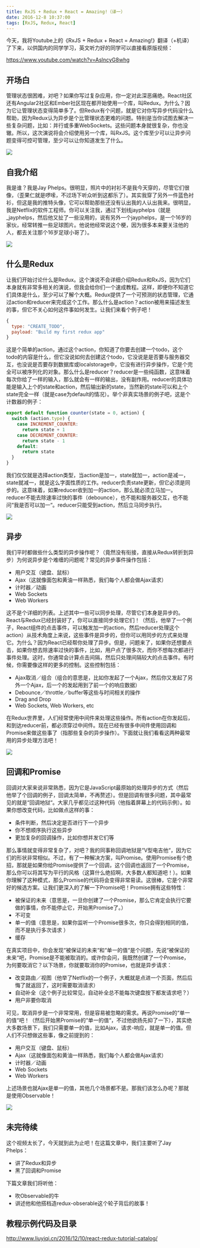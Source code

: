 ```yaml
---
title: RxJS + Redux + React = Amazing!（译一）
date: 2016-12-8 10:37:00
tags: [RxJS, Redux, React]
---
```


今天，我将Youtube上的《RxJS + Redux + React = Amazing!》翻译（+机译）了下来，以供国内的同学学习，英文听力好的同学可以直接看原版视频：

https://www.youtube.com/watch?v=AslncyG8whg

<!--more-->

## 开场白

管理状态很困难，对吧？如果你写过复杂应用，你一定对此深恶痛绝。React社区还有Angular2社区和Ember社区现在都开始使用一个库，叫Redux。为什么？因为它让管理状态变得简单多了。但Redux有个问题，就是它对你写异步代码没什么帮助，因为Redux认为异步是个比管理状态更难的问题。特别是当你试图去解决一些复杂问题，比如：并行或多重WebSockets。这些问题本身就很复杂，你也没辙。所以，这次演说将会介绍使用另一个库，叫RxJS。这个库至少可以让异步问题变得可控可管理，至少可以让你知道发生了什么。

![](https://ws2.sinaimg.cn/large/83900b4egw1fajfdn4115j20dw08pabg.jpg)

## 自我介绍

我是谁？我是Jay Phelps。很明显，照片中的衬衫不是我今天穿的，尽管它们很像，（歪果仁就是啰嗦，不过场下听众听到这都乐了）。其实我穿了另外一件蓝色衬衫，但这是我的推特头像，它可以帮助那些还没有认出我的人认出我来。很明显，我是Netflix的软件工程师。你可以关注我，通过下划线jayphelps（就是_jayphelps，然后他又扯了一些没用的，说有另外一个jayphelps，是一个16岁的家伙，经常转推一些足球图片。他说他经常说这个梗，因为很多本来要关注他的人，都去关注那个16岁足球小哥了）。

![](https://ws2.sinaimg.cn/large/83900b4egw1fajfagmj60j20dw08pgmo.jpg)

## 什么是Redux

让我们开始讨论什么是Redux。这个演说不会详细介绍Redux和RxJS，因为它们本身就有非常多相关的演说，但我会给你们一个速成教程。这样，即便你不知道它们具体是什么，至少可以了解个大概。Redux提供了一个可预测的状态管理，它通过action和reducer来完成这个工作。那么什么是action？action被用来描述发生的事，但它不关心如何这件事如何发生。让我们来看个例子吧！

```js
{
  type: "CREATE_TODO",
  payload: "Build my first redux app"
}
```

这是个简单的action，通过这个action，你知道了你要去创建一个todo，这个todo的内容是什么，但它没说如何去创建这个todo，它没说是是否要与服务器交互，也没说是否要存到数据库或localstorage中，它没有进行异步操作，它是个完全可以被序列化的对象。那么什么是reducer？reducer是一些纯函数，这意味着每次你给了一样的输入，那么就会有一样的输出，没有副作用。reducer的具体功能是输入上个的state和action，然后输出新的state，当然新的state可以和上个state完全一样（就是case为default的情况）。举个非真实场景的例子吧，这是个计数器的例子：

```js
export default function counter(state = 0, action) {
  switch (action.type) {
    case INCREMENT_COUNTER:
      return state + 1
    case DECREMENT_COUNTER:
      return state - 1
    default:
      return state
  }
}
```
我们仅仅就是选择action类型，当action是加一，state就加一，action是减一，state就减一，就是这么字面性质的工作。reducer负责state更新，但它必须是同步的。这意味着，如果reducer收到加一的action，那么就必须立马加一。reducer不能去除速率过快的事件（debounce），也不能和服务器交互，也不能问“我是否可以加一“。reducer只能受到action，然后立马同步执行。

![](https://ws1.sinaimg.cn/large/83900b4egw1fajm1o61ufj20dw08pwfk.jpg)

## 异步

我们平时都做些什么类型的异步操作呢？（竟然没有衔接，直接从Redux转折到异步）为何说异步是个难缠的问题呢？常见的异步事件操作包括：

 - 用户交互（键盘、鼠标）
 - Ajax（这就像面包和黄油一样熟悉，我们每个人都会做Ajax请求）
 - 计时器／动画
 - Web Sockets 
 - Web Workers

这不是个详细的列表。上述其中一些可以同步处理，尽管它们本身是异步的。React与Redux已经封装好了，你可以直接同步处理它们！（然后，他举了一个例子，React组件的点击事件，可以触发加一的action，然后reducer处理这个action）从技术角度上来说，这些事件是异步的，但你可以用同步的方式来处理它。为什么？因为React已经帮你处理了异步。但是，问题来了，如果你还想要点击，如果你想去除速率过快的事件，比如，用户点了很多次，而你不想每次都进行事件处理。这时，你通常会计算点击间隔，然后只处理间隔较大的点击事件。有时候，你需要像这样的更多的控制。这些控制包括：

 - Ajax取消／组合（组合的意思是，比如你发起了一个Ajax，然后你又发起了另外一个Ajax，后一个的发起用到了前一个的响应数据）
 - Debounce／throttle／buffer等这些与时间相关的操作
 - Drag and Drop 
 - Web Sockets, Web Workers, etc

在Redux世界里，人们经常使用中间件来处理这些操作。所有action在你发起后，和到达reducer前，都必须穿过中间件。现在已经有很多中间件使用回调和Promise来做这些事了（指那些复杂的异步操作）。下面就让我们看看这两种最常用的异步处理方法吧！

![](https://ws4.sinaimg.cn/large/83900b4egw1fajlzuj7r5j20dw08p75d.jpg)

## 回调和Promise

回调对大家来说非常熟悉，因为它是JavaScript最原始的处理异步的方式（然后他举了个回调的例子，回调太简单，不再赘述）。但是回调有很多问题，其中最常见的就是“回调地狱“。大家几乎都见过这种代码（他指着屏幕上的代码示例）。如果你想改变代码，比如做点这样的事：

 - 条件判断，然后决定是否进行下一个异步
 - 你不想顺序执行这些异步
 - 更加复杂的回调操作，比如你想并发它们等

那么事情就变得非常复杂了，对吧？我的同事称回调地狱是“V型电吉他“，因为它们的形状非常相似。不过，有了一种解决方案，叫Promise。使用Promise有个绝招，那就是如果你给Promise提供了一个回调，这个回调也返回了一个Promise，那么你可以将其写为平行的风格（这算什么绝招啊，大多数人都知道吧！）。如果你理解了这种模式，那么Promise的代码将会变得非常易读。这很棒，它是个非常好的候选方案。让我们更深入的了解一下Promise吧！Promise拥有这些特性：

- 被保证的未来（意思是，一旦你创建了一个Promise，那么它肯定会执行它要做的事情，你不能停止它，开始黑Promise了。）
- 不可变
- 单一的值（意思是，如果你监听一个Promise很多次，你只会得到相同的值，而不是执行多次请求 ）
- 缓存

在真实项目中，你会发现“被保证的未来“和“单一的值“是个问题，先说“被保证的未来“吧，Promise是不能被取消的。或许你会问，我既然创建了一个Promise，为何要取消它？以下场景，你就要取消你的Promise，也就是异步请求：

 - 改变路由／视图（他举了Netflix的一个例子，大概就是点进一个页面，然后后悔了就返回了，这时需要取消请求）
 - 自动补全（这个例子比较常见，自动补全总不能每次键盘按下都发请求吧？）
 - 用户非要你取消

可见，取消异步是一个非常常用，但是容易被忽略的需求。再说Promise的“单一的值“吧！（然后开始黑Promise的“单一的值“，不过他欲扬先抑了一下），其实绝大多数场景下，我们只需要单一的值，比如Ajax，请求-响应，就是单一的值。但人们不只想做这些事，像之前提到的：

- 用户交互（键盘、鼠标）
- Ajax（这就像面包和黄油一样熟悉，我们每个人都会做Ajax请求）
- 计时器／动画
- Web Sockets 
- Web Workers

上述场景也就Ajax是单一的值，其他几个场景都不是。那我们该怎么办呢？那就是使用Observable！

![](https://ws4.sinaimg.cn/large/83900b4egw1fajm3lhmmoj20dw08pjsc.jpg)

## 未完待续

这个视频太长了，今天就到此为止吧！在这篇文章中，我们主要听了Jay Phelps：

 - 讲了Redux和异步  
 - 黑了回调和Promise

下篇文章我们将听他：

 - 吹Observable的牛
 - 讲述他和他搭档造redux-obserable这个轮子背后的故事！


## 教程示例代码及目录

<http://www.liuyiqi.cn/2016/12/10/react-redux-tutorial-catalog/>
